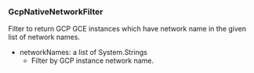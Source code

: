 ### GcpNativeNetworkFilter
Filter to return GCP GCE instances which have network name in the given list of network names.

- networkNames: a list of System.Strings
  - Filter by GCP instance network name.
